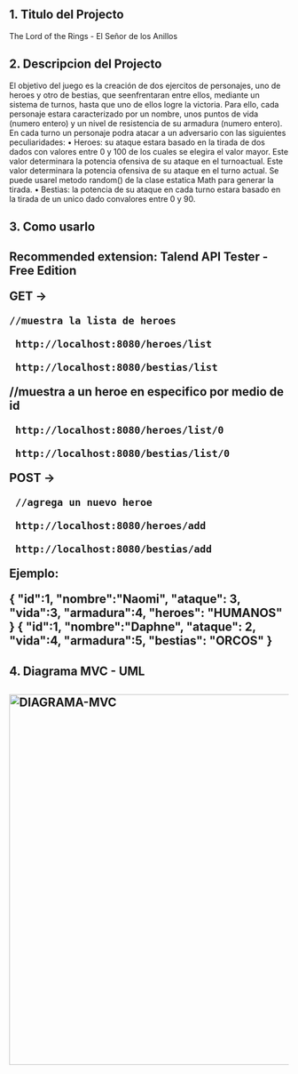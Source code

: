 <h2>1. Titulo del Projecto</h2>

The Lord of the Rings - El Señor de los Anillos

<h2>2. Descripcion del Projecto</h2>
El objetivo del juego es la creación de dos ejercitos de personajes, uno de heroes y otro de bestias, que
seenfrentaran entre ellos, mediante un sistema de turnos, hasta que uno de ellos logre la victoria. Para
ello, cada personaje estara caracterizado por un nombre, unos puntos de vida (numero entero) y un nivel
de resistencia de su armadura (numero entero). En cada turno un personaje podra atacar a un adversario
con las siguientes peculiaridades:
• Heroes: su ataque estara basado en la tirada de dos dados con valores entre 0 y 100 de los cuales
se elegira el valor mayor. Este valor determinara la potencia ofensiva de su ataque en el
turnoactual. Este valor determinara la potencia ofensiva de su ataque en el turno actual. Se puede
usarel metodo random() de la clase estatica Math para generar la tirada.
• Bestias: la potencia de su ataque en cada turno estara basado en la tirada de un unico dado
convalores entre 0 y 90.

<h2>3. Como usarlo<h2>
<p>Recommended extension: Talend API Tester - Free Edition</p>

GET -> 
      
    //muestra la lista de heroes
       
     http://localhost:8080/heroes/list 
      
     http://localhost:8080/bestias/list 
       
   //muestra a un heroe en especifico por medio de id
       
     http://localhost:8080/heroes/list/0
     
     http://localhost:8080/bestias/list/0
       
POST -> 
      
     //agrega un nuevo heroe
       
     http://localhost:8080/heroes/add
     
     http://localhost:8080/bestias/add
  

<p> Ejemplo:<p>
  {
  "id":1,
  "nombre":"Naomi",
  "ataque": 3,
  "vida":3,
  "armadura":4,
  "heroes": "HUMANOS"
}
{
  "id":1,
  "nombre":"Daphne",
  "ataque": 2,
  "vida":4,
  "armadura":5,
  "bestias": "ORCOS"
}

<h2>4. Diagrama MVC - UML <h2>

<img width="667" alt="DIAGRAMA-MVC" src="https://user-images.githubusercontent.com/9613461/205744340-135c2be7-7e9f-406b-b639-19b6f7a092e4.PNG">
